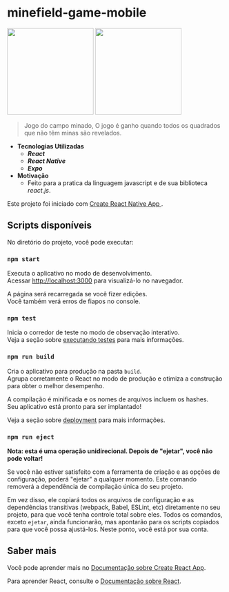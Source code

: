 # minefield-game-mobile
<P>
<img src="https://github.com/brufelix/minefield-game-mobile/blob/master/image-App-mobile-MinesField/MinesField.jpeg" width=200/>

<img src="https://github.com/brufelix/minefield-game-mobile/blob/master/image-App-mobile-MinesField/ModalSelectLevel.jpeg" width=200/>
</P>

> Jogo do campo minado, O jogo é ganho quando todos os quadrados que não têm minas são revelados. 

- **Tecnologias Utilizadas**
  - **_React_**
  - **_React Native_**
  - **_Expo_**
- **Motivação**
  - Feito para a pratica da linguagem javascript e de sua biblioteca *react.js*.

Este projeto foi iniciado com [Create React Native App  ](https://reactnative.dev/blog/2017/03/13/introducing-create-react-native-app).

## Scripts disponíveis

No diretório do projeto, você pode executar:

### `npm start`

Executa o aplicativo no modo de desenvolvimento.<br />
Acessar [http://localhost:3000](http://localhost:3000) para visualizá-lo no navegador.

A página será recarregada se você fizer edições.<br />
Você também verá erros de fiapos no console.

### `npm test`

Inicia o corredor de teste no modo de observação interativo.<br />
Veja a seção sobre [executando testes](https://facebook.github.io/create-react-native-app/docs/running-tests) para mais informações.

### `npm run build`

Cria o aplicativo para produção na pasta `build`.<br />
Agrupa corretamente o React no modo de produção e otimiza a construção para obter o melhor desempenho.

A compilação é minificada e os nomes de arquivos incluem os hashes.<br />
Seu aplicativo está pronto para ser implantado!

Veja a seção sobre [deployment](https://facebook.github.io/create-react-native-app/docs/deployment) para mais informações.

### `npm run eject`

**Nota: esta é uma operação unidirecional. Depois de "ejetar", você não pode voltar!**

Se você não estiver satisfeito com a ferramenta de criação e as opções de configuração, poderá "ejetar" a qualquer momento. Este comando removerá a dependência de compilação única do seu projeto.

Em vez disso, ele copiará todos os arquivos de configuração e as dependências transitivas (webpack, Babel, ESLint, etc) diretamente no seu projeto, para que você tenha controle total sobre eles. Todos os comandos, exceto `ejetar`, ainda funcionarão, mas apontarão para os scripts copiados para que você possa ajustá-los. Neste ponto, você está por sua conta.

## Saber mais

Você pode aprender mais no [Documentação sobre Create React App](https://facebook.github.io/create-react-native-app/docs/getting-started).

Para aprender React, consulte o [Documentação sobre React](https://reactjs.org/).
